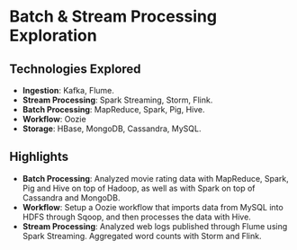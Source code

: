 # Batch & Stream Processing Exploration
## Technologies Explored
- **Ingestion**: Kafka, Flume.
- **Stream Processing**: Spark Streaming, Storm, Flink.
- **Batch Processing**: MapReduce, Spark, Pig, Hive.
- **Workflow**: Oozie
- **Storage**: HBase, MongoDB, Cassandra, MySQL.
## Highlights
- **Batch Processing**: Analyzed movie rating data with MapReduce, Spark, Pig and Hive on top of Hadoop, as well as with Spark on top of Cassandra and MongoDB.
- **Workflow**: Setup a Oozie workflow that imports data from MySQL into HDFS through Sqoop, and then processes the data with Hive.
- **Stream Processing**: Analyzed web logs published through Flume using Spark Streaming. Aggregated word counts with Storm and Flink.

